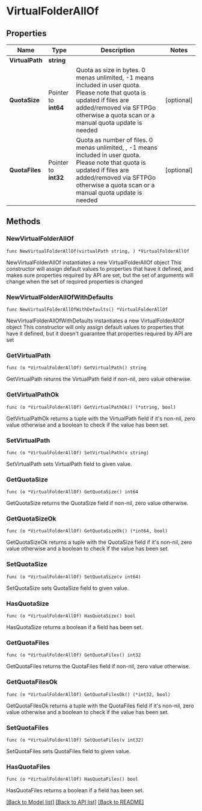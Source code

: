 # VirtualFolderAllOf

## Properties

Name | Type | Description | Notes
------------ | ------------- | ------------- | -------------
**VirtualPath** | **string** |  | 
**QuotaSize** | Pointer to **int64** | Quota as size in bytes. 0 menas unlimited, -1 means included in user quota. Please note that quota is updated if files are added/removed via SFTPGo otherwise a quota scan or a manual quota update is needed | [optional] 
**QuotaFiles** | Pointer to **int32** | Quota as number of files. 0 menas unlimited, , -1 means included in user quota. Please note that quota is updated if files are added/removed via SFTPGo otherwise a quota scan or a manual quota update is needed | [optional] 

## Methods

### NewVirtualFolderAllOf

`func NewVirtualFolderAllOf(virtualPath string, ) *VirtualFolderAllOf`

NewVirtualFolderAllOf instantiates a new VirtualFolderAllOf object
This constructor will assign default values to properties that have it defined,
and makes sure properties required by API are set, but the set of arguments
will change when the set of required properties is changed

### NewVirtualFolderAllOfWithDefaults

`func NewVirtualFolderAllOfWithDefaults() *VirtualFolderAllOf`

NewVirtualFolderAllOfWithDefaults instantiates a new VirtualFolderAllOf object
This constructor will only assign default values to properties that have it defined,
but it doesn't guarantee that properties required by API are set

### GetVirtualPath

`func (o *VirtualFolderAllOf) GetVirtualPath() string`

GetVirtualPath returns the VirtualPath field if non-nil, zero value otherwise.

### GetVirtualPathOk

`func (o *VirtualFolderAllOf) GetVirtualPathOk() (*string, bool)`

GetVirtualPathOk returns a tuple with the VirtualPath field if it's non-nil, zero value otherwise
and a boolean to check if the value has been set.

### SetVirtualPath

`func (o *VirtualFolderAllOf) SetVirtualPath(v string)`

SetVirtualPath sets VirtualPath field to given value.


### GetQuotaSize

`func (o *VirtualFolderAllOf) GetQuotaSize() int64`

GetQuotaSize returns the QuotaSize field if non-nil, zero value otherwise.

### GetQuotaSizeOk

`func (o *VirtualFolderAllOf) GetQuotaSizeOk() (*int64, bool)`

GetQuotaSizeOk returns a tuple with the QuotaSize field if it's non-nil, zero value otherwise
and a boolean to check if the value has been set.

### SetQuotaSize

`func (o *VirtualFolderAllOf) SetQuotaSize(v int64)`

SetQuotaSize sets QuotaSize field to given value.

### HasQuotaSize

`func (o *VirtualFolderAllOf) HasQuotaSize() bool`

HasQuotaSize returns a boolean if a field has been set.

### GetQuotaFiles

`func (o *VirtualFolderAllOf) GetQuotaFiles() int32`

GetQuotaFiles returns the QuotaFiles field if non-nil, zero value otherwise.

### GetQuotaFilesOk

`func (o *VirtualFolderAllOf) GetQuotaFilesOk() (*int32, bool)`

GetQuotaFilesOk returns a tuple with the QuotaFiles field if it's non-nil, zero value otherwise
and a boolean to check if the value has been set.

### SetQuotaFiles

`func (o *VirtualFolderAllOf) SetQuotaFiles(v int32)`

SetQuotaFiles sets QuotaFiles field to given value.

### HasQuotaFiles

`func (o *VirtualFolderAllOf) HasQuotaFiles() bool`

HasQuotaFiles returns a boolean if a field has been set.


[[Back to Model list]](../README.md#documentation-for-models) [[Back to API list]](../README.md#documentation-for-api-endpoints) [[Back to README]](../README.md)


